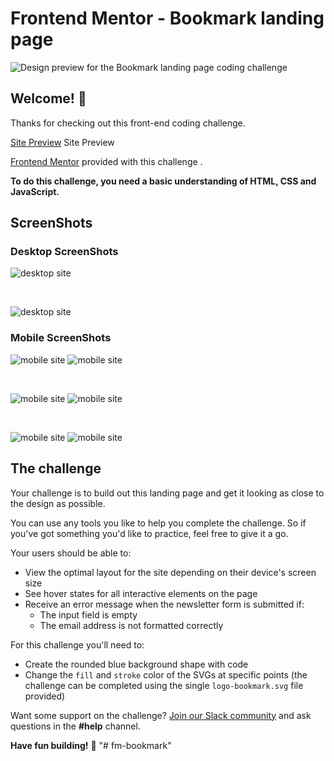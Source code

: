# Frontend Mentor - Bookmark landing page

![Design preview for the Bookmark landing page coding challenge](./design/desktop-preview.jpg)

## Welcome! 👋

Thanks for checking out this front-end coding challenge.

[Site Preview](blah) Site Preview

[Frontend Mentor](https://www.frontendmentor.io) provided with this challenge .

**To do this challenge, you need a basic understanding of HTML, CSS and JavaScript.**

## ScreenShots

### Desktop ScreenShots

![desktop site ](./screenshots/Desktop_s1.png)

<br/>

![desktop site ](./screenshots/Desktop_s2.png)

### Mobile ScreenShots

![mobile site ](./screenshots/Mobile_s1.png)
![mobile site ](./screenshots/Mobile_s2.png)

<br/>

![mobile site ](./screenshots/Mobile_s4.png)
![mobile site ](./screenshots/Mobile_s5.png)

<br/>

![mobile site ](./screenshots/Mobile_s6.png)
![mobile site ](./screenshots/Mobile_s7.png)

## The challenge

Your challenge is to build out this landing page and get it looking as close to the design as possible.

You can use any tools you like to help you complete the challenge. So if you've got something you'd like to practice, feel free to give it a go.

Your users should be able to:

- View the optimal layout for the site depending on their device's screen size
- See hover states for all interactive elements on the page
- Receive an error message when the newsletter form is submitted if:
  - The input field is empty
  - The email address is not formatted correctly

For this challenge you'll need to:

- Create the rounded blue background shape with code
- Change the `fill` and `stroke` color of the SVGs at specific points (the challenge can be completed using the single `logo-bookmark.svg` file provided)

Want some support on the challenge? [Join our Slack community](https://www.frontendmentor.io/slack) and ask questions in the **#help** channel.

**Have fun building!** 🚀
"# fm-bookmark" 
